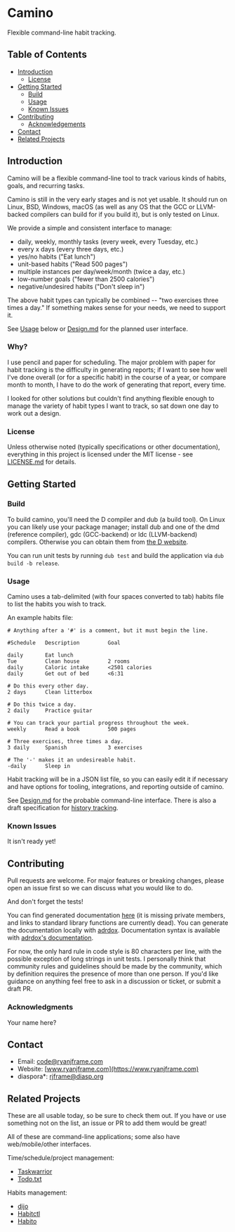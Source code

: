 # Camino

Flexible command-line habit tracking.


## Table of Contents

* [Introduction](#introduction)
    * [License](#license)
* [Getting Started](#getting-started)
    * [Build](#build)
    * [Usage](#usage)
    * [Known Issues](#known-issues)
* [Contributing](#contributing)
    * [Acknowledgements](#acknowledgments)
* [Contact](#contact)
* [Related Projects](#related-projects)


## Introduction

Camino will be a flexible command-line tool to track various kinds of habits,
goals, and recurring tasks.

Camino is still in the very early stages and is not yet usable. It should run on
Linux, BSD, Windows, macOS (as well as any OS that the GCC or LLVM-backed
compilers can build for if you build it), but is only tested on Linux.

We provide a simple and consistent interface to manage:

* daily, weekly, monthly tasks (every week, every Tuesday, etc.)
* every x days (every three days, etc.)
* yes/no habits ("Eat lunch")
* unit-based habits ("Read 500 pages")
* multiple instances per day/week/month (twice a day, etc.)
* low-number goals ("fewer than 2500 calories")
* negative/undesired habits ("Don't sleep in")

The above habit types can typically be combined -- "two exercises three times a
day." If something makes sense for your needs, we need to support it.

See [Usage](#usage) below or [Design.md](docs/Design.md) for the
planned user interface.


### Why?

I use pencil and paper for scheduling. The major problem with paper for habit
tracking is the difficulty in generating reports; if I want to see how well I've
done overall (or for a specific habit) in the course of a year, or compare month
to month, I have to do the work of generating that report, every time.

I looked for other solutions but couldn't find anything flexible enough to
manage the variety of habit types I want to track, so sat down one day to work
out a design.


### License

Unless otherwise noted (typically specifications or other documentation),
everything in this project is licensed under the MIT license - see
[LICENSE.md](LICENSE.md) for details.


## Getting Started

### Build

To build camino, you'll need the D compiler and dub (a build tool). On Linux you
can likely use your package manager; install dub and one of the dmd (reference
compiler), gdc (GCC-backend) or ldc (LLVM-backend) compilers. Otherwise you can
obtain them from [the D website](https://dlang.org).

You can run unit tests by running `dub test` and build the application via
`dub build -b release`.


### Usage

Camino uses a tab-delimited (with four spaces converted to tab) habits file to
list the habits you wish to track.

An example habits file:

```
# Anything after a '#' is a comment, but it must begin the line.

#Schedule   Description         Goal

daily       Eat lunch
Tue         Clean house         2 rooms
daily       Caloric intake      <2501 calories
daily       Get out of bed      <6:31

# Do this every other day.
2 days      Clean litterbox

# Do this twice a day.
2 daily     Practice guitar

# You can track your partial progress throughout the week.
weekly      Read a book         500 pages

# Three exercises, three times a day.
3 daily     Spanish             3 exercises

# The '-' makes it an undesireable habit.
-daily      Sleep in
```

Habit tracking will be in a JSON list file, so you can easily edit it if
necessary and have options for tooling, integrations, and reporting outside of
camino.

See [Design.md](Design.md) for the probable command-line interface. There is
also a draft specification for
[history tracking](generated-docs/history_spec.html).


### Known Issues

It isn't ready yet!


## Contributing

Pull requests are welcome. For major features or breaking changes, please open
an issue first so we can discuss what you would like to do.

And don't forget the tests!

You can find generated documentation [here](generated-docs/index.html) (it is
missing private members, and links to standard library functions are currently
dead). You can generate the documentation locally with
[adrdox](https://github.com/adamdruppe/adrdox). Documentation syntax is
available with
[adrdox's documentation](http://dpldocs.info/experimental-docs/adrdox.syntax.html).

For now, the only hard rule in code style is 80 characters per line, with the
possible exception of long strings in unit tests. I personally think that
community rules and guidelines should be made by the community, which by
definition requires the presence of more than one person. If you'd like guidance
on anything feel free to ask in a discussion or ticket, or submit a draft PR.


### Acknowledgments

Your name here?


## Contact

- Email: code@ryanjframe.com
- Website: [www.ryanjframe.com](https://www.ryanjframe.com)
- diaspora*: rjframe@diasp.org


## Related Projects

These are all usable today, so be sure to check them out. If you have or use
something not on the list, an issue or PR to add them would be great!

All of these are command-line applications; some also have web/mobile/other
interfaces.

Time/schedule/project management:

* [Taskwarrior](https://taskwarrior.org)
* [Todo.txt](http://todotxt.org)

Habits management:

* [dijo](https://github.com/NerdyPepper/dijo)
* [Habitctl](https://github.com/blinry/habitctl)
* [Habito](http://codito.github.io/habito/)
